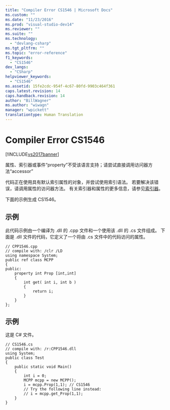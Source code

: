 ```yaml
---
title: "Compiler Error CS1546 | Microsoft Docs"
ms.custom: ""
ms.date: "11/23/2016"
ms.prod: "visual-studio-dev14"
ms.reviewer: ""
ms.suite: ""
ms.technology: 
  - "devlang-csharp"
ms.tgt_pltfrm: ""
ms.topic: "error-reference"
f1_keywords: 
  - "CS1546"
dev_langs: 
  - "CSharp"
helpviewer_keywords: 
  - "CS1546"
ms.assetid: 15fe2cdc-954f-4c67-80fd-9903c464f361
caps.latest.revision: 14
caps.handback.revision: 14
author: "BillWagner"
ms.author: "wiwagn"
manager: "wpickett"
translationtype: Human Translation
---
```

# Compiler Error CS1546
[!INCLUDE[vs2017banner](../../../csharp/includes/vs2017banner.md)]

属性、索引器或事件“property”不受该语言支持；请尝试直接调用访问器方法“accessor”  
  
 代码正在使用具有默认索引属性的对象，并尝试使用索引语法。  若要解决该错误，请调用属性的访问器方法。  有关索引器和属性的更多信息，请参见[索引器](../../../csharp/programming-guide/indexers/index.md)。  
  
 下面的示例生成 CS1546。  
  
## 示例  
 此代码示例由一个编译为 .dll 的 .cpp 文件和一个使用该 .dll 的 .cs 文件组成。  下面是 .dll 文件的代码，它定义了一个将由 .cs 文件中的代码访问的属性。  
  
```  
// CPP1546.cpp  
// compile with: /clr /LD  
using namespace System;  
public ref class MCPP  
{  
public:  
    property int Prop [int,int]  
    {  
        int get( int i, int b )  
        {  
            return i;  
        }  
    }  
};  
```  
  
## 示例  
 这是 C\# 文件。  
  
```  
// CS1546.cs  
// compile with: /r:CPP1546.dll   
using System;  
public class Test  
{  
    public static void Main()  
    {  
        int i = 0;  
        MCPP mcpp = new MCPP();  
        i = mcpp.Prop(1,1); // CS1546  
        // Try the following line instead:  
        // i = mcpp.get_Prop(1,1);  
    }  
}  
```